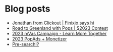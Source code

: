 # Blog posts
<!-- BLOG-POST-LIST:START -->
- [Jonathan from Clickout | Finixio says hi](https://afflift.com/f/threads/jonathan-from-clickout-finixio-says-hi.10225/)
- [Road to Greenland with Pops | $2023 Contest](https://afflift.com/f/threads/road-to-greenland-with-pops-2023-contest.10201/)
- [2023 mVas Campaign - Learn More Together](https://afflift.com/f/threads/2023-mvas-campaign-learn-more-together.10194/)
- [2023 PopAds + Monetizer](https://afflift.com/f/threads/2023-popads-monetizer.10185/)
- [Pre-search!?](https://afflift.com/f/threads/pre-search.10226/)
<!-- BLOG-POST-LIST:END -->
